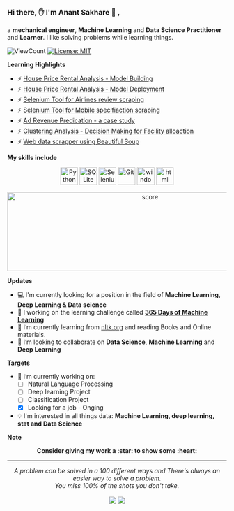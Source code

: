 ### Hi there, ✋ I'm Anant Sakhare 👨 ,

a **mechanical engineer**, **Machine Learning** and **Data Science** **Practitioner** and **Learner**. I like solving problems while learning things.

![ViewCount](https://views.whatilearened.today/views/github/senhorinfinito/Anant_Sakhare.svg?cache=remove)
[![License: MIT](https://img.shields.io/badge/License-MIT-yellow.svg)](https://opensource.org/licenses/MIT)



**Learning Highlights**
- ⚡ [House Price Rental Analysis - Model Building](https://github.com/senhorinfinito/rental_price_analysis)
- ⚡ [House Price Rental Analysis - Model Deployment](https://github.com/senhorinfinito/rental_deployment)
- ⚡ [Selenium Tool for Airlines review scraping](https://github.com/senhorinfinito/scrappers/blob/main/air_india/data_scrapper.ipynb)
- ⚡ [Selenium Tool for Mobile specifiaction scraping](https://github.com/senhorinfinito/scrappers/blob/main/mobile_details/details_scrapping.py)
- ⚡ [Ad Revenue Predication - a case study](https://github.com/senhorinfinito/IITG_Summer_Analytics_Course)
- ⚡ [Clustering Analysis -  Decision Making for Facility alloaction](https://github.com/senhorinfinito/ibm_coursera_capstone/blob/master/week5/week5all.ipynb)
- ⚡ [Web data scrapper using Beautiful Soup](https://github.com/senhorinfinito/scrappers)

**My skills include**

<p align = 'center'>
  	<img title="Python" alt="Python" src="https://github.com/senhorinfinito/Anant_Sakhare/blob/main/assests/python.svg" width="40" height="40" />
  	<img title="SQLite" alt="SQLite" src="https://github.com/senhorinfinito/Anant_Sakhare/blob/main/assests/sqlite.svg" width="40" height="40" />
  	<img title="Selenium" alt="Selenium" src="https://github.com/senhorinfinito/Anant_Sakhare/blob/main/assests/selenium.svg" width="40" height="40" />
  	<img title="Git" alt="Git" src="https://github.com/senhorinfinito/Anant_Sakhare/blob/main/assests/git.svg" width="40" height="40" />
  	<img title="windows" alt="windows" src="https://github.com/senhorinfinito/Anant_Sakhare/blob/main/assests/windows.svg" width="40" height="40" />
  	<img title="html" alt="html" src="https://github.com/senhorinfinito/Anant_Sakhare/blob/main/assests/html-5.svg" width="40" height="40" />  
  
</p>

<p  align = 'center'>
  <img title = 'score' alt ='score' src="https://github-readme-stats.vercel.app/api?username=senhorinfinito&hide=prs,issues,contribs?username=senhorinfinito&count_private=true?username=senhorinfinito&show_icons=true&theme=radical" width = 640 height = 180 />
</p>
 
**Updates**

* 💻 I'm currently looking for a position in the field of **Machine Learning, Deep Learning & Data science**
* 📖 I working on the learning challenge called [**365 Days of Machine Learning**]()
* 🔗 I’m currently learning from [nltk.org](https://www.nltk.org/) and reading Books and Online materials.
* 👯 I’m looking to collaborate on **Data Science**, **Machine Learning** and **Deep Learning**

**Targets**
- 🔭 I’m currently working on:
	- [ ] Natural Language Processing 
	- [ ] Deep learning Project
	- [ ] Classification Project
	- [x] Looking for a job - Onging
- :bulb: I'm interested in all things data: **Machine Learning, deep learning, stat and Data Science**

**Note**

<p align="center">
	<strong>Consider giving my work a :star: to show some :heart:</strong>
</p>

<hr>
<p align="center">
   <i>A problem can be solved in a 100 different ways and There's always an easier way to solve a problem.</i>
   <br>
   <i>You miss 100% of the shots you don't take.</i>
   <br>
<br>
<a target="_blank" href="https://www.linkedin.com/in/anantsakhare/"><img src="https://img.shields.io/badge/-LinkedIn-0077B5?style=for-the-badge&logo=Linkedin&logoColor=white"></img></a>
<a target="_blank" href="mailto:imanantsakhare@gmail.com"><img src="https://img.shields.io/badge/-Gmail-D14836?style=for-the-badge&logo=Gmail&logoColor=white"></img></a>
<br>
</p>       







